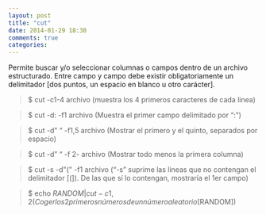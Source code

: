 ```yaml
---
layout: post
title: "cut"
date: 2014-01-29 18:30
comments: true
categories: 
---
```

Permite buscar y/o seleccionar columnas o campos dentro de un archivo estructurado. Entre campo y campo debe existir obligatoriamente un delimitador [dos puntos, un espacio en blanco u otro carácter].

>$ cut -c1-4 archivo  (muestra los 4 primeros caracteres de cada linea)

>$ cut -d: -f1 archivo  (Muestra el primer campo delimitado por “:”)

>$ cut -d” “ -f1,5 archivo  (Mostrar el primero y el quinto, separados por espacio)

>$ cut -d” “ -f 2- archivo (Mostrar todo menos la primera columna)

>$ cut -s -d"(" -f1 archivo (“-s” suprime las lineas que no contengan el delimitador [(]). De las que sí lo contengan, mostraría el 1er campo)

>$ echo $RANDOM | cut -c1,2 (Coger los 2 primeros números de un número aleatorio [$RANDOM])

